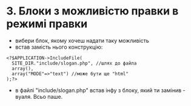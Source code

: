 # 3. Блоки з можливістю правки в режимі правки
- вибери блок, якому хочеш надати таку можливість
- встав замість нього конструкцію:
```
<?$APPLICATION->IncludeFile(
  SITE_DIR."include/slogan.php", //шлях до файла
  array(),
  array("MODE"=>"text") //може бути ще "html"
);?>
```
- в файлі "include/slogan.php" встав інфу з блоку, який ти замінив - вуаля. Всьо паше.
